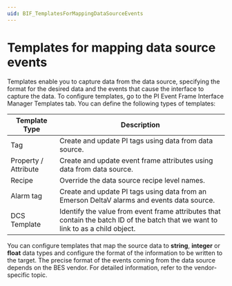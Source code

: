 ```yaml
---
uid: BIF_TemplatesForMappingDataSourceEvents
---
```


# Templates for mapping data source events

<!-- Static content. Usually requires no modifications -->

Templates enable you to capture data from the data source, specifying the format for the desired data and the events that cause the interface to capture the data. To configure templates, go to the PI Event Frame Interface Manager Templates tab. You can define the following types of templates:


| Template Type | Description |
| ------------- | ----------- |
| Tag | Create and update PI tags using data from data source. |
| Property / Attribute |Create and update event frame attributes using data from data source. |
| Recipe | Override the data source recipe level names. |
| Alarm tag | Create and update PI tags using data from an Emerson DeltaV alarms and events data source. |
| DCS Template |Identify the value from event frame attributes that contain the batch ID of the batch that we want to link to as a child object. |

You can configure templates that map the source data to **string**, **integer** or **float** data types and configure the format of the information to be written to the target. The precise format of the events coming from the data source depends on the BES vendor. For detailed information, refer to the vendor-specific topic.
